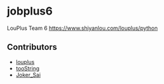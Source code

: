 # jobplus6
LouPlus Team 6 https://www.shiyanlou.com/louplus/python

## Contributors

* [louplus](https://github.com/louplus)
* [tooString](https://github.com/tooString)
* [Joker_Sai](https://github.com/SaiV2012)
